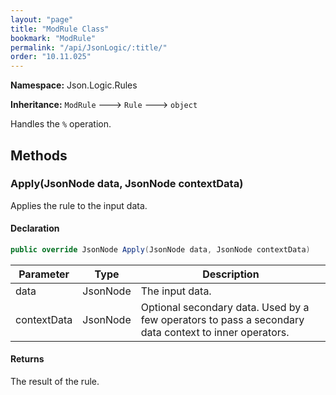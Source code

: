 ```yaml
---
layout: "page"
title: "ModRule Class"
bookmark: "ModRule"
permalink: "/api/JsonLogic/:title/"
order: "10.11.025"
---
```

**Namespace:** Json.Logic.Rules

**Inheritance:**
`ModRule`
 🡒 
`Rule`
 🡒 
`object`

Handles the `%` operation.

## Methods

### Apply(JsonNode data, JsonNode contextData)

Applies the rule to the input data.

#### Declaration

```c#
public override JsonNode Apply(JsonNode data, JsonNode contextData)
```

| Parameter | Type | Description |
|---|---|---|
| data | JsonNode | The input data. |
| contextData | JsonNode | Optional secondary data.  Used by a few operators to pass a secondary     data context to inner operators. |


#### Returns

The result of the rule.

